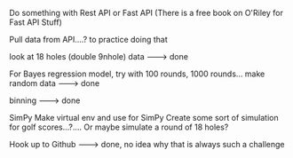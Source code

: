 Do something with Rest API or Fast API
    (There is a free book on O'Riley for Fast API Stuff)

Pull data from API....? to practice doing that

look at 18 holes (double 9nhole) data ---> done 

For Bayes regression model, try with 100 rounds, 1000 rounds... make random data ---> done

binning ---> done 

SimPy
    Make virtual env and use for SimPy
    Create some sort of simulation for golf scores...?.... Or maybe simulate a round of 18 holes?

Hook up to Github ---> done, no idea why that is always such a challenge



